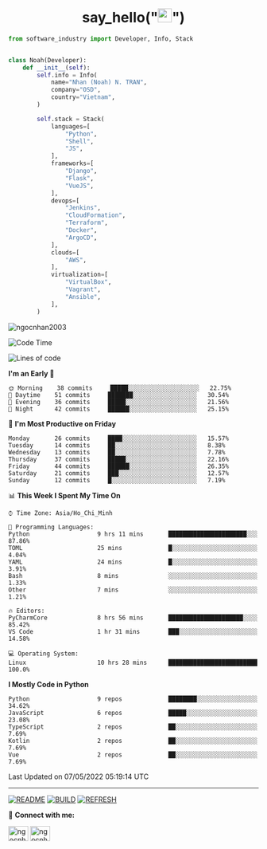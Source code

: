 <h1 align="center">say_hello("<img src="https://media.giphy.com/media/hvRJCLFzcasrR4ia7z/giphy.gif" width="28">")</h1>

```python
from software_industry import Developer, Info, Stack


class Noah(Developer):
    def __init__(self):
        self.info = Info(
            name="Nhan (Noah) N. TRAN",
            company="OSD",
            country="Vietnam",
        )

        self.stack = Stack(
            languages=[
                "Python",
                "Shell",
                "JS",
            ],
            frameworks=[
                "Django",
                "Flask",
                "VueJS",
            ],
            devops=[
                "Jenkins",
                "CloudFormation",
                "Terraform",
                "Docker",
                "ArgoCD",
            ],
            clouds=[
                "AWS",
            ],
            virtualization=[
                "VirtualBox",
                "Vagrant",
                "Ansible",
            ],
        )
```
<img src="https://komarev.com/ghpvc/?username=ngocnhan2003&label=Profile%20views&color=0e75b6&style=flat" alt="ngocnhan2003" /> 

<!--START_SECTION:waka-->
![Code Time](http://img.shields.io/badge/Code%20Time-281%20hrs%2033%20mins-blue)

![Lines of code](https://img.shields.io/badge/From%20Hello%20World%20I%27ve%20Written-18%20Thousand%20lines%20of%20code-blue)

**I'm an Early 🐤** 

```text
🌞 Morning    38 commits     █████░░░░░░░░░░░░░░░░░░░░   22.75% 
🌆 Daytime    51 commits     ███████░░░░░░░░░░░░░░░░░░   30.54% 
🌃 Evening    36 commits     █████░░░░░░░░░░░░░░░░░░░░   21.56% 
🌙 Night      42 commits     ██████░░░░░░░░░░░░░░░░░░░   25.15%

```
📅 **I'm Most Productive on Friday** 

```text
Monday       26 commits     ████░░░░░░░░░░░░░░░░░░░░░   15.57% 
Tuesday      14 commits     ██░░░░░░░░░░░░░░░░░░░░░░░   8.38% 
Wednesday    13 commits     ██░░░░░░░░░░░░░░░░░░░░░░░   7.78% 
Thursday     37 commits     █████░░░░░░░░░░░░░░░░░░░░   22.16% 
Friday       44 commits     ██████░░░░░░░░░░░░░░░░░░░   26.35% 
Saturday     21 commits     ███░░░░░░░░░░░░░░░░░░░░░░   12.57% 
Sunday       12 commits     █░░░░░░░░░░░░░░░░░░░░░░░░   7.19%

```


📊 **This Week I Spent My Time On** 

```text
⌚︎ Time Zone: Asia/Ho_Chi_Minh

💬 Programming Languages: 
Python                   9 hrs 11 mins       ██████████████████████░░░   87.86% 
TOML                     25 mins             █░░░░░░░░░░░░░░░░░░░░░░░░   4.04% 
YAML                     24 mins             █░░░░░░░░░░░░░░░░░░░░░░░░   3.91% 
Bash                     8 mins              ░░░░░░░░░░░░░░░░░░░░░░░░░   1.33% 
Other                    7 mins              ░░░░░░░░░░░░░░░░░░░░░░░░░   1.21%

🔥 Editors: 
PyCharmCore              8 hrs 56 mins       █████████████████████░░░░   85.42% 
VS Code                  1 hr 31 mins        ███░░░░░░░░░░░░░░░░░░░░░░   14.58%

💻 Operating System: 
Linux                    10 hrs 28 mins      █████████████████████████   100.0%

```

**I Mostly Code in Python** 

```text
Python                   9 repos             ████████░░░░░░░░░░░░░░░░░   34.62% 
JavaScript               6 repos             █████░░░░░░░░░░░░░░░░░░░░   23.08% 
TypeScript               2 repos             ██░░░░░░░░░░░░░░░░░░░░░░░   7.69% 
Kotlin                   2 repos             ██░░░░░░░░░░░░░░░░░░░░░░░   7.69% 
Vue                      2 repos             ██░░░░░░░░░░░░░░░░░░░░░░░   7.69%

```



 Last Updated on 07/05/2022 05:19:14 UTC
<!--END_SECTION:waka-->

<hr>

[![README](https://github.com/ngocnhan2003/ngocnhan2003/actions/workflows/000_readme.yml/badge.svg)](https://github.com/ngocnhan2003/ngocnhan2003/actions/workflows/000_readme.yml)
[![BUILD](https://github.com/ngocnhan2003/ngocnhan2003/actions/workflows/001_build.yml/badge.svg)](https://github.com/ngocnhan2003/ngocnhan2003/actions/workflows/001_build.yml)
[![REFRESH](https://github.com/ngocnhan2003/ngocnhan2003/actions/workflows/002_refresh.yml/badge.svg)](https://github.com/ngocnhan2003/ngocnhan2003/actions/workflows/002_refresh.yml)

🔗 **Connect with me:**

<a href="https://linkedin.com/in/ngocnhan2003" target="blank"><img align="center" src="https://raw.githubusercontent.com/rahuldkjain/github-profile-readme-generator/master/src/images/icons/Social/linked-in-alt.svg" alt="ngocnhan2003" height="30" width="40" /></a>
<a href="https://instagram.com/ngocnhan2003" target="blank"><img align="center" src="https://raw.githubusercontent.com/rahuldkjain/github-profile-readme-generator/master/src/images/icons/Social/instagram.svg" alt="ngocnhan2003" height="30" width="40" /></a>
